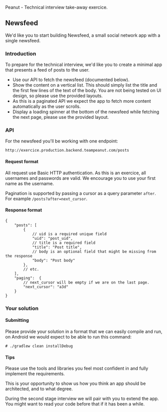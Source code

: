 Peanut - Technical interview take-away exercice.

## Newsfeed

We'd like you to start building Newsfeed, a small social network app with a
single newsfeed.

### Introduction

To prepare for the technical interview, we'd like you to create a minimal app
that presents a feed of posts to the user.

- Use our API to fetch the newsfeed (documented below).
- Show the content on a vertical list. This should simply list the title and
the first few lines of the text of the body. You are not being tested on
UI design, so please use the provided layouts.
- As this is a paginated API we expect the app to fetch more content
automatically as the user scrolls.
- Display a loading spinner at the bottom of the newsfeed while fetching the
next page, please use the provided layout.

### API

For the newsfeed you'll be working with one endpoint:

```
http://exercice.production.backend.teampeanut.com/posts
```

#### Request format

All request use Basic HTTP authentication.
As this is an exercice, all usernames and passwords are valid.
We encourage you to use your first name as the username.

Pagination is supported by passing  a cursor as a query parameter `after`.
For example `/posts?after=next_cursor`.

#### Response format

```
{
    "posts": [
        {
            // uid is a required unique field
            "uid": "post_uid",
            // title is a required field
            "title": "Post title",
            // body is an optional field that might be missing from the response
            "body": "Post body"
        },
        // etc.
    ],
    "paging":  {
        // next_cursor will be empty if we are on the last page.
        "next_cursor": "a3d"
    }
}
```

### Your solution

#### Submitting

Please provide your solution in a format that we can easily compile and run,
on Android we would expect to be able to run this command:

```
# ./gradlew clean installDebug
```

#### Tips

Please use the tools and libraries you feel most confident in and fully
implement the requirements.

This is your opportunity to show us how you think an app should be architected,
and to what degree.

During the second stage interview we will pair with you to extend the app. You
might want to read your code before that if it has been a while.
